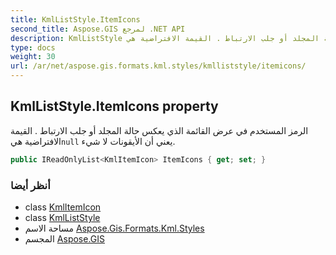 ```yaml
---
title: KmlListStyle.ItemIcons
second_title: Aspose.GIS لمرجع .NET API
description: KmlListStyle ملكية. الرمز المستخدم في عرض القائمة الذي يعكس حالة المجلد أو جلب الارتباط . القيمة الافتراضية هيnull يعني أن الأيقونات لا شيء.
type: docs
weight: 30
url: /ar/net/aspose.gis.formats.kml.styles/kmlliststyle/itemicons/
---
```

## KmlListStyle.ItemIcons property

الرمز المستخدم في عرض القائمة الذي يعكس حالة المجلد أو جلب الارتباط . القيمة الافتراضية هي`null` يعني أن الأيقونات لا شيء.

```csharp
public IReadOnlyList<KmlItemIcon> ItemIcons { get; set; }
```

### أنظر أيضا

* class [KmlItemIcon](../../kmlitemicon/)
* class [KmlListStyle](../)
* مساحة الاسم [Aspose.Gis.Formats.Kml.Styles](../../kmlliststyle/)
* المجسم [Aspose.GIS](../../../)


